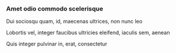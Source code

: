 ### Amet odio commodo scelerisque

Dui sociosqu quam, id, maecenas ultrices, non nunc leo

Lobortis vel, integer faucibus ultricies eleifend, iaculis sem, aenean

Quis integer pulvinar in, erat, consectetur


